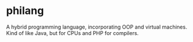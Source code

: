 # philang
A hybrid programming language, incorporating OOP and virtual machines.  Kind of like Java, but for CPUs and PHP for compilers.
